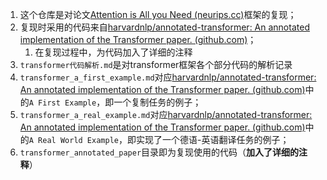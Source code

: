 1. 这个仓库是对论文[Attention is All you Need (neurips.cc)](https://proceedings.neurips.cc/paper_files/paper/2017/hash/3f5ee243547dee91fbd053c1c4a845aa-Abstract.html)框架的复现；
2. 复现时采用的代码来自[harvardnlp/annotated-transformer: An annotated implementation of the Transformer paper. (github.com)](https://github.com/harvardnlp/annotated-transformer/)；
   1. 在复现过程中，为代码加入了详细的注释
3. `transformer代码解析.md`是对transformer框架各个部分代码的解析记录
4. `transformer_a_first_example.md`对应[harvardnlp/annotated-transformer: An annotated implementation of the Transformer paper. (github.com)](https://github.com/harvardnlp/annotated-transformer/)中的`A First Example`，即一个复制任务的例子；
5. `transformer_a_real_example.md`对应[harvardnlp/annotated-transformer: An annotated implementation of the Transformer paper. (github.com)](https://github.com/harvardnlp/annotated-transformer/)中的`A Real World Example`，即实现了一个德语-英语翻译任务的例子；
6. `transformer_annotated_paper`目录即为复现使用的代码（**加入了详细的注释**）